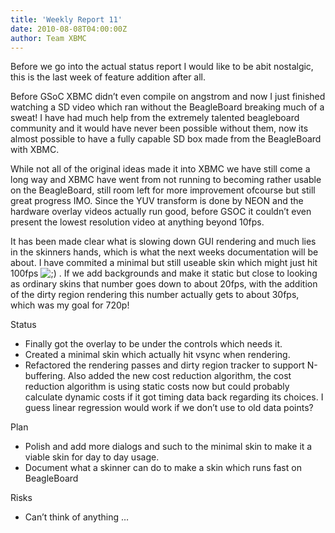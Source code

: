 ```yaml
---
title: 'Weekly Report 11'
date: 2010-08-08T04:00:00Z
author: Team XBMC
---
```

Before we go into the actual status report I would like to be abit nostalgic, this is the last week of feature addition after all.

 Before GSoC XBMC didn’t even compile on angstrom and now I just finished watching a SD video which ran without the BeagleBoard breaking much of a sweat! I have had much help from the extremely talented beagleboard community and it would have never been possible without them, now its almost possible to have a fully capable SD box made from the BeagleBoard with XBMC.

 While not all of the original ideas made it into XBMC we have still come a long way and XBMC have went from not running to becoming rather usable on the BeagleBoard, still room left for more improvement ofcourse but still great progress IMO. Since the YUV transform is done by NEON and the hardware overlay videos actually run good, before GSOC it couldn’t even present the lowest resolution video at anything beyond 10fps.

 It has been made clear what is slowing down GUI rendering and much lies in the skinners hands, which is what the next weeks documentation will be about. I have commited a minimal but still useable skin which might just hit 100fps ![;)](/images/blog/icon_wink.gif) . If we add backgrounds and make it static but close to looking as ordinary skins that number goes down to about 20fps, with the addition of the dirty region rendering this number actually gets to about 30fps, which was my goal for 720p!

 Status

 
 * Finally got the overlay to be under the controls which needs it.
 * Created a minimal skin which actually hit vsync when rendering.
 * Refactored the rendering passes and dirty region tracker to support N-buffering. Also added the new cost reduction algorithm, the cost reduction algorithm is using static costs now but could probably calculate dynamic costs if it got timing data back regarding its choices. I guess linear regression would work if we don’t use to old data points?
 
 Plan

 
 * Polish and add more dialogs and such to the minimal skin to make it a viable skin for day to day usage.
 * Document what a skinner can do to make a skin which runs fast on BeagleBoard
 
 Risks

 
 * Can’t think of anything …
 
 